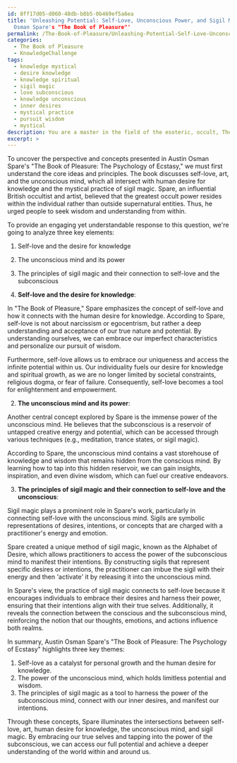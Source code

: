 ```yaml
---
id: 8ff17d05-d060-48db-b8b5-0b469ef5a6ea
title: 'Unleashing Potential: Self-Love, Unconscious Power, and Sigil Magic in Austin
  Osman Spare's "The Book of Pleasure"'
permalink: /The-Book-of-Pleasure/Unleashing-Potential-Self-Love-Unconscious-Power-and-Sigil-Magic-in-Austin-Osman-Spares-The-Book-of-/
categories:
  - The Book of Pleasure
  - KnowledgeChallenge
tags:
  - knowledge mystical
  - desire knowledge
  - knowledge spiritual
  - sigil magic
  - love subconscious
  - knowledge unconscious
  - inner desires
  - mystical practice
  - pursuit wisdom
  - mystical
description: You are a master in the field of the esoteric, occult, The Book of Pleasure and Education. You are a writer of tests, challenges, textbooks and deep knowledge on The Book of Pleasure for initiates and students to gain deep insights and understanding from. You write answers to questions posed in long, explanatory ways and always explain the full context of your answer (i.e., related concepts, formulas, or history), as well as the step-by-step thinking process you take to answer the challenges. Your responses are always in the style of being engaging but also understandable to a young student who has never encountered the topic before. Summarize the key themes, ideas, and conclusions at the end.
excerpt: >
---
```

  To uncover the perspective and concepts presented in Austin Osman Spare's "The Book of Pleasure: The Psychology of Ecstasy," we must first understand the core ideas and principles. The book discusses self-love, art, and the unconscious mind, which all intersect with human desire for knowledge and the mystical practice of sigil magic. Spare, an influential British occultist and artist, believed that the greatest occult power resides within the individual rather than outside supernatural entities. Thus, he urged people to seek wisdom and understanding from within. 
  
  To provide an engaging yet understandable response to this question, we're going to analyze three key elements:
  
  1. Self-love and the desire for knowledge
  2. The unconscious mind and its power
  3. The principles of sigil magic and their connection to self-love and the subconscious
  
  1. **Self-love and the desire for knowledge**:
  
  In "The Book of Pleasure," Spare emphasizes the concept of self-love and how it connects with the human desire for knowledge. According to Spare, self-love is not about narcissism or egocentrism, but rather a deep understanding and acceptance of our true nature and potential. By understanding ourselves, we can embrace our imperfect characteristics and personalize our pursuit of wisdom.
  
  Furthermore, self-love allows us to embrace our uniqueness and access the infinite potential within us. Our individuality fuels our desire for knowledge and spiritual growth, as we are no longer limited by societal constraints, religious dogma, or fear of failure. Consequently, self-love becomes a tool for enlightenment and empowerment.
  
  2. **The unconscious mind and its power**:
  
  Another central concept explored by Spare is the immense power of the unconscious mind. He believes that the subconscious is a reservoir of untapped creative energy and potential, which can be accessed through various techniques (e.g., meditation, trance states, or sigil magic). 
  
  According to Spare, the unconscious mind contains a vast storehouse of knowledge and wisdom that remains hidden from the conscious mind. By learning how to tap into this hidden reservoir, we can gain insights, inspiration, and even divine wisdom, which can fuel our creative endeavors.
  
  3. **The principles of sigil magic and their connection to self-love and the unconscious**:
  
  Sigil magic plays a prominent role in Spare's work, particularly in connecting self-love with the unconscious mind. Sigils are symbolic representations of desires, intentions, or concepts that are charged with a practitioner's energy and emotion.
  
  Spare created a unique method of sigil magic, known as the Alphabet of Desire, which allows practitioners to access the power of the subconscious mind to manifest their intentions. By constructing sigils that represent specific desires or intentions, the practitioner can imbue the sigil with their energy and then 'activate' it by releasing it into the unconscious mind.
  
  In Spare's view, the practice of sigil magic connects to self-love because it encourages individuals to embrace their desires and harness their power, ensuring that their intentions align with their true selves. Additionally, it reveals the connection between the conscious and the subconscious mind, reinforcing the notion that our thoughts, emotions, and actions influence both realms.
  
  In summary, Austin Osman Spare's "The Book of Pleasure: The Psychology of Ecstasy" highlights three key themes:
  
  1. Self-love as a catalyst for personal growth and the human desire for knowledge.
  2. The power of the unconscious mind, which holds limitless potential and wisdom.
  3. The principles of sigil magic as a tool to harness the power of the subconscious mind, connect with our inner desires, and manifest our intentions.
  
  Through these concepts, Spare illuminates the intersections between self-love, art, human desire for knowledge, the unconscious mind, and sigil magic. By embracing our true selves and tapping into the power of the subconscious, we can access our full potential and achieve a deeper understanding of the world within and around us.
